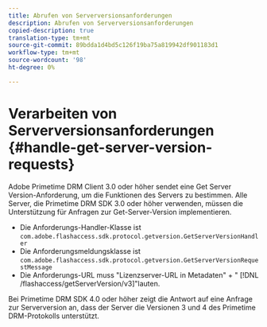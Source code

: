 ```yaml
---
title: Abrufen von Serverversionsanforderungen
description: Abrufen von Serverversionsanforderungen
copied-description: true
translation-type: tm+mt
source-git-commit: 89bdda1d4bd5c126f19ba75a819942df901183d1
workflow-type: tm+mt
source-wordcount: '98'
ht-degree: 0%

---
```



# Verarbeiten von Serverversionsanforderungen {#handle-get-server-version-requests}

Adobe Primetime DRM Client 3.0 oder höher sendet eine Get Server Version-Anforderung, um die Funktionen des Servers zu bestimmen. Alle Server, die Primetime DRM SDK 3.0 oder höher verwenden, müssen die Unterstützung für Anfragen zur Get-Server-Version implementieren.

* Die Anforderungs-Handler-Klasse ist `com.adobe.flashaccess.sdk.protocol.getversion.GetServerVersionHandler`
* Die Anforderungsmeldungsklasse ist `com.adobe.flashaccess.sdk.protocol.getversion.GetServerVersionRequestMessage`
* Die Anforderungs-URL muss &quot;Lizenzserver-URL in Metadaten&quot; + &quot; [!DNL /flashaccess/getServerVersion/v3]&quot;lauten.

Bei Primetime DRM SDK 4.0 oder höher zeigt die Antwort auf eine Anfrage zur Serverversion an, dass der Server die Versionen 3 und 4 des Primetime DRM-Protokolls unterstützt.
